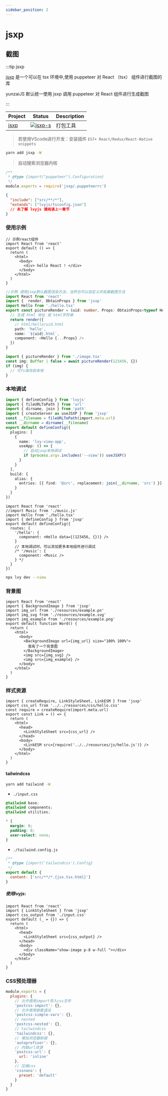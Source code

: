 ```yaml
---
sidebar_position: 2
---
```


# jsxp

## 截图

:::tip jsxp

[jsxp](https://github.com/lemonade-lab/lvyjs/tree/main/packages/jsxp) 是一个可以在 tsx 环境中,使用 puppeteer 对 React （tsx） 组件进行截图的库

yunzaiJS 默认统一使用 jsxp 调用 puppeteer 对 React 组件进行生成截图

:::

| Project | Status              | Description |
| ------- | ------------------- | ----------- |
| [jsxp]  | [![jsxp-s]][jsxp-p] | 打包工具    |

[jsxp]: https://github.com/lemonade-lab/alemonjs/tree/main/packages/jsxp
[jsxp-s]: https://img.shields.io/npm/v/jsxp.svg
[jsxp-p]: https://www.npmjs.com/package/jsxp

> 若使用VScode进行开发：安装插件 `ES7+ React/Redux/React-Native snippets`

```sh title="安装"
yarn add jsxp -W
```

> 自动搜索浏览器内核

```js title=".puppeteerrc.cjs"
/**
 * @type {import("puppeteer").Configuration}
 */
module.exports = require('jsxp/.puppeteerrc')
```

```json title="tsconfig.json"
{
  "include": ["src/**/*"],
  "extends": ["lvyjs/tsconfig.json"]
  // 未了解 lvyjs 请阅读上一章节
}
```

### 使用示例

```tsx title="src/hello.tsx"
// 示例react组件
import React from 'react'
export default () => {
  return (
    <html>
      <body>
        <div> hello React ! </div>
      </body>
    </html>
  )
}
```

```ts title="src/image.tsx"
//示例 调用jsxp默认截图渲染方法，当然也可以自定义并拓展截图方法
import React from 'react'
import {  render, ObtainProps } from 'jsxp'
import Hello from './hello.tsx'
export const pictureRender = (uid: number, Props: ObtainProps<typeof Hello>) => {
  // 生成 html 地址 或 html字符串
  return render({
    // html/hello/uid.html
    path: 'hello',
    name: `${uid}.html`,
    component: <Hello {...Props} />
  })
}
```

```ts title="src/index.ts"
import { pictureRender } from './image.tsx'
const img: Buffer | false = await pictureRender(123456, {})
if (img) {
  // 可fs保存到本地
}
```

### 本地调试

```ts title="lvy.config.ts"
import { defineConfig } from 'lvyjs'
import { fileURLToPath } from 'url'
import { dirname, join } from 'path'
import { createServer as useJSXP } from 'jsxp'
const __filename = fileURLToPath(import.meta.url)
const __dirname = dirname(__filename)
export default defineConfig({
  plugins: [
    {
      name: 'lvy-view-app',
      useApp: () => {
        // 启动jsxp本地调试
        if (process.argv.includes('--view')) useJSXP()
      }
    }
  ],
  build: {
    alias: {
      entries: [{ find: '@src', replacement: join(__dirname, 'src') }]
    }
  }
})
```

```tsx title="jsxp.config.tsx"
import React from 'react'
//import Music from './music.js'
import Hello from './hello.tsx'
import { defineConfig } from 'jsxp'
export default defineConfig({
  routes: {
    '/hello': {
      component: <Hello data={(123456, {})} />
    }
    // 本地调试时，可以添加更多本地组件进行调试
    /* '/music': {
      component: <Music />
    } */
  }
})
```

```sh title="使用lvyjs启动截图热开发"
npx lvy dev --view
```

### 背景图

```tsx
import React from 'react'
import { BackgroundImage } from 'jsxp'
import img_url from './resources/example.pn'
import img_svg from './resources/example.svg'
import img_example from './resources/example.png'
export default function Word() {
  return (
    <html>
      <body>
        <BackgroundImage url={img_url} size="100% 100%">
          我有了一个背景图
        </BackgroundImage>
        <img src={img_svg} />
        <img src={img_example} />
      </body>
    </html>
  )
}
```

### 样式资源

```tsx title="./link.tsx"
import { createRequire, LinkStyleSheet, LinkESM } from 'jsxp'
import css_url from '../../resources/css/hello.css'
const require = createRequire(import.meta.url)
export const Link = () => {
  return (
    <html>
      <head>
        <LinkStyleSheet src={css_url} />
      </head>
      <body>
        <LinkESM src={require('../../resources/js/hello.js')} />
      </body>
    </html>
  )
}
```

#### tailwindcss

```sh
yarn add tailwind -W
```

- `./input.css`

```css
@tailwind base;
@tailwind components;
@tailwind utilities;

* {
  margin: 0;
  padding: 0;
  user-select: none;
}
```

- `./tailwind.config.js`

```js
/**
 * @type {import('tailwindcss').Config}
 */
export default {
  content: ['src/**/*.{jsx.tsx.html}']
}
```

##### 使用lvyjs:

```tsx
import React from 'react'
import { LinkStyleSheet } from 'jsxp'
import css_output from './input.css'
export default (_ = {}) => {
  return (
    <html>
      <head>
        <LinkStyleSheet src={css_output} />
      </head>
      <body>
        <div className="show-image p-8 w-full "></div>
      </body>
    </html>
  )
}
```

### CSS预处理器

```js title="postcss.config.cjs"
module.exports = {
  plugins: {
    // 允许使用import导入css文件
    'postcss-import': {},
    // 允许使用嵌套语法
    'postcss-simple-vars': {},
    // nested
    'postcss-nested': {},
    // tailwindcss
    'tailwindcss': {},
    // 增加浏览器前缀
    'autoprefixer': {},
    // 内联url资源
    'postcss-url': {
      url: 'inline'
    },
    // 压缩css
    'cssnano': {
      preset: 'default'
    }
  }
}
```
